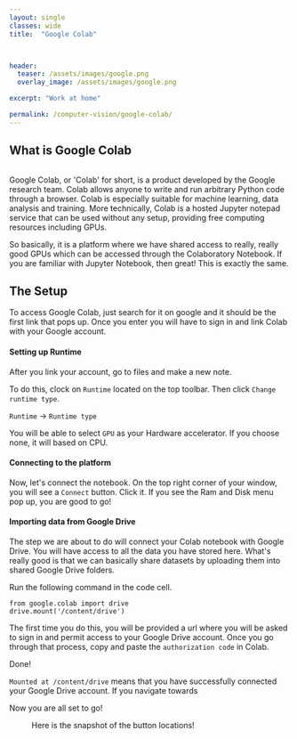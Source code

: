 ```yaml
---
layout: single
classes: wide
title:  "Google Colab"



header:
  teaser: /assets/images/google.png
  overlay_image: /assets/images/google.png

excerpt: "Work at home"

permalink: /computer-vision/google-colab/
---
```


## What is Google Colab ##

<figure style="width: 900px" class="align-center">
  <img src="{{ site.url }}{{ site.baseurl }}/assets/images/google.png" alt="">
  <figcaption></figcaption>
</figure> 

Google Colab, or 'Colab' for short, is a product developed by the Google research team. Colab allows anyone to write and run arbitrary Python code through a browser. Colab is especially suitable for machine learning, data analysis and training. More technically, Colab is a hosted Jupyter notepad service that can be used without any setup, providing free computing resources including GPUs.

So basically, it is a platform where we have shared access to really, really good GPUs which can be accessed through the Colaboratory Notebook. If you are familiar with Jupyter Notebook, then great! This is exactly the same.



## The Setup ##

To access Google Colab, just search for it on google and it should be the first link that pops up. Once you enter you will have to sign in and link Colab with your Google account. 



#### Setting up Runtime

After you link your account, go to files and make a new note. 

To do this, clock on `Runtime` located on the top toolbar. Then click `Change runtime type`.

`Runtime` -> `Runtime type`

You will be able to select `GPU` as your Hardware accelerator. If you choose none, it will based on CPU. 



#### Connecting to the platform

Now, let's connect the notebook. On the top right corner of your window, you will see a `Connect` button. Click it. If you see the Ram and Disk menu pop up, you are good to go!



#### Importing data from Google Drive

The step we are about to do will connect your Colab notebook with Google Drive. You will have access to all the data you have stored here. What's really good is that we can basically share datasets by uploading them into shared Google Drive folders.

Run the following command in the code cell.

```
from google.colab import drive
drive.mount('/content/drive')
```

The first time you do this, you will be provided a url where you will be asked to sign in and permit access to your Google Drive account. Once you go through that process, copy and paste the `authorization code` in Colab. 

Done!

`Mounted at /content/drive` means that you have successfully connected your Google Drive account. If you navigate towards

Now you are all set to go!

<figure style="width: 900px" class="align-center">
  <img src="{{ site.url }}{{ site.baseurl }}/assets/images/colab.PNG" alt="">
  <figcaption></figcaption>Here is the snapshot of the button locations!
</figure>